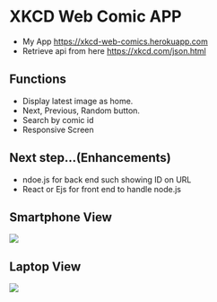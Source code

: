 ﻿# XKCD Web Comic APP
* My App https://xkcd-web-comics.herokuapp.com
* Retrieve api from here https://xkcd.com/json.html
## Functions
* Display latest image as home.
* Next, Previous, Random button.
* Search by comic id
* Responsive Screen

## Next step...(Enhancements)
* ndoe.js for back end such showing ID on URL
* React or Ejs for front end to handle node.js

## Smartphone View
<img src="https://user-images.githubusercontent.com/59264454/138569624-c90f4dd8-781b-4f5a-b907-fe92a6847540.png">

## Laptop View
<img src="https://user-images.githubusercontent.com/59264454/138569622-91959e4f-6b11-4efa-94dd-52ee2ca900c7.png">
